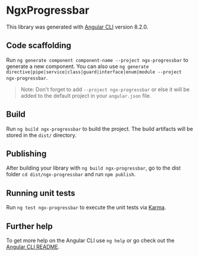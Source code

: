 # NgxProgressbar

This library was generated with [Angular CLI](https://github.com/angular/angular-cli) version 8.2.0.

## Code scaffolding

Run `ng generate component component-name --project ngx-progressbar` to generate a new component. You can also use `ng generate directive|pipe|service|class|guard|interface|enum|module --project ngx-progressbar`.
> Note: Don't forget to add `--project ngx-progressbar` or else it will be added to the default project in your `angular.json` file. 

## Build

Run `ng build ngx-progressbar` to build the project. The build artifacts will be stored in the `dist/` directory.

## Publishing

After building your library with `ng build ngx-progressbar`, go to the dist folder `cd dist/ngx-progressbar` and run `npm publish`.

## Running unit tests

Run `ng test ngx-progressbar` to execute the unit tests via [Karma](https://karma-runner.github.io).

## Further help

To get more help on the Angular CLI use `ng help` or go check out the [Angular CLI README](https://github.com/angular/angular-cli/blob/master/README.md).
